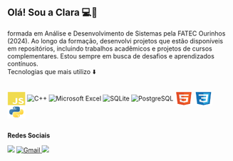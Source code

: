## Olá! Sou a Clara 💻👋
formada em Análise e Desenvolvimento de Sistemas pela FATEC Ourinhos (2024). Ao longo da formação, desenvolvi projetos que estão disponíveis em repositórios, incluindo trabalhos acadêmicos e projetos de cursos complementares. Estou sempre em busca de desafios e aprendizados contínuos.
 <br> Tecnologias que mais utilizo ⬇️  </br>
<div style="display: inline_block"><br>
  
 <img align="center" alt="Js" height="30" width="40" src="https://raw.githubusercontent.com/devicons/devicon/master/icons/javascript/javascript-plain.svg">
<img align="center" alt="C++" height="30" width="40" src="https://img.shields.io/badge/C%2B%2B-00599C?style=for-the-badge&logo=c%2B%2B&logoColor=white">
<img align="center" alt="Microsoft Excel" height="30" width="40" src="https://img.shields.io/badge/Microsoft_Excel-217346?style=for-the-badge&logo=microsoft-excel&logoColor=white">
<img align="center" alt="SQLite" height="30" width="40" src="https://img.shields.io/badge/SQLite-07405E?style=for-the-badge&logo=sqlite&logoColor=white">
<img align="center" alt="PostgreSQL" height="30" width="40" src="https://img.shields.io/badge/PostgreSQL-316192?style=for-the-badge&logo=postgresql&logoColor=white">

  <img align="center" alt="HTML" height="30" width="40" src="https://raw.githubusercontent.com/devicons/devicon/master/icons/html5/html5-original.svg">
  <img align="center" alt="CSS" height="30" width="40" src="https://raw.githubusercontent.com/devicons/devicon/master/icons/css3/css3-original.svg">
  <img align="center" alt="Python" height="30" width="40" src="https://raw.githubusercontent.com/devicons/devicon/master/icons/python/python-original.svg">
  
</div>
  
 
 ##
<div> 
<p style="font-weight: bold;">Redes Sociais</p>

 <a href="https://instagram.com/clarareinof" target="_blank"><img src="https://img.shields.io/badge/-Instagram-%23E4405F?style=for-the-badge&logo=instagram&logoColor=white" target="_blank"></a>
<a href="mailto:jnunes062@gmail.com" target="_blank">
    <img src="https://img.shields.io/badge/-Gmail-%23333?style=for-the-badge&logo=gmail&logoColor=white" alt="Gmail">
</a>
 <a href="https://www.linkedin.com/in/clara-nunes-santos7" target="_blank"><img src="https://img.shields.io/badge/-LinkedIn-%230077B5?style=for-the-badge&logo=linkedin&logoColor=white" target="_blank"></a> 
  
